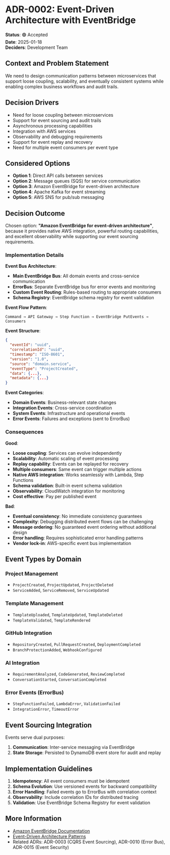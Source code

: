 # ADR-0002: Event-Driven Architecture with EventBridge

**Status**: 🟢 Accepted  
**Date**: 2025-01-18  
**Deciders**: Development Team

## Context and Problem Statement

We need to design communication patterns between microservices that support loose coupling, scalability, and eventually consistent systems while enabling complex business workflows and audit trails.

## Decision Drivers

* Need for loose coupling between microservices
* Support for event sourcing and audit trails
* Asynchronous processing capabilities
* Integration with AWS services
* Observability and debugging requirements
* Support for event replay and recovery
* Need for multiple event consumers per event type

## Considered Options

* **Option 1**: Direct API calls between services
* **Option 2**: Message queues (SQS) for service communication
* **Option 3**: Amazon EventBridge for event-driven architecture
* **Option 4**: Apache Kafka for event streaming
* **Option 5**: AWS SNS for pub/sub messaging

## Decision Outcome

Chosen option: **"Amazon EventBridge for event-driven architecture"**, because it provides native AWS integration, powerful routing capabilities, and excellent observability while supporting our event sourcing requirements.

### Implementation Details

**Event Bus Architecture**:
- **Main EventBridge Bus**: All domain events and cross-service communication
- **ErrorBus**: Separate EventBridge bus for error events and monitoring
- **Custom Event Routing**: Rules-based routing to appropriate consumers
- **Schema Registry**: EventBridge schema registry for event validation

**Event Flow Pattern**:
```
Command → API Gateway → Step Function → EventBridge PutEvents → Consumers
```

**Event Structure**:
```json
{
  "eventId": "uuid",
  "correlationId": "uuid", 
  "timestamp": "ISO-8601",
  "version": "1.0",
  "source": "domain.service",
  "eventType": "ProjectCreated",
  "data": {...},
  "metadata": {...}
}
```

**Event Categories**:
- **Domain Events**: Business-relevant state changes
- **Integration Events**: Cross-service coordination
- **System Events**: Infrastructure and operational events
- **Error Events**: Failures and exceptions (sent to ErrorBus)

### Consequences

**Good**:
* **Loose coupling**: Services can evolve independently
* **Scalability**: Automatic scaling of event processing
* **Replay capability**: Events can be replayed for recovery
* **Multiple consumers**: Same event can trigger multiple actions
* **Native AWS integration**: Works seamlessly with Lambda, Step Functions
* **Schema validation**: Built-in event schema validation
* **Observability**: CloudWatch integration for monitoring
* **Cost effective**: Pay per published event

**Bad**:
* **Eventual consistency**: No immediate consistency guarantees
* **Complexity**: Debugging distributed event flows can be challenging
* **Message ordering**: No guaranteed event ordering without additional design
* **Error handling**: Requires sophisticated error handling patterns
* **Vendor lock-in**: AWS-specific event bus implementation

## Event Types by Domain

### Project Management
- `ProjectCreated`, `ProjectUpdated`, `ProjectDeleted`
- `ServiceAdded`, `ServiceRemoved`, `ServiceUpdated`

### Template Management  
- `TemplateUploaded`, `TemplateUpdated`, `TemplateDeleted`
- `TemplateValidated`, `TemplateRendered`

### GitHub Integration
- `RepositoryCreated`, `PullRequestCreated`, `DeploymentCompleted`
- `BranchProtectionAdded`, `WebhookConfigured`

### AI Integration
- `RequirementAnalyzed`, `CodeGenerated`, `ReviewCompleted`
- `ConversationStarted`, `ConversationCompleted`

### Error Events (ErrorBus)
- `StepFunctionFailed`, `LambdaError`, `ValidationFailed`
- `IntegrationError`, `TimeoutError`

## Event Sourcing Integration

Events serve dual purposes:
1. **Communication**: Inter-service messaging via EventBridge
2. **State Storage**: Persisted to DynamoDB event store for audit and replay

## Implementation Guidelines

1. **Idempotency**: All event consumers must be idempotent
2. **Schema Evolution**: Use versioned events for backward compatibility  
3. **Error Handling**: Failed events go to ErrorBus with correlation context
4. **Observability**: Include correlation IDs for distributed tracing
5. **Validation**: Use EventBridge Schema Registry for event validation

## More Information

* [Amazon EventBridge Documentation](https://docs.aws.amazon.com/eventbridge/)
* [Event-Driven Architecture Patterns](https://aws.amazon.com/event-driven-architecture/)
* Related ADRs: ADR-0003 (CQRS Event Sourcing), ADR-0010 (Error Bus), ADR-0015 (Event Security)